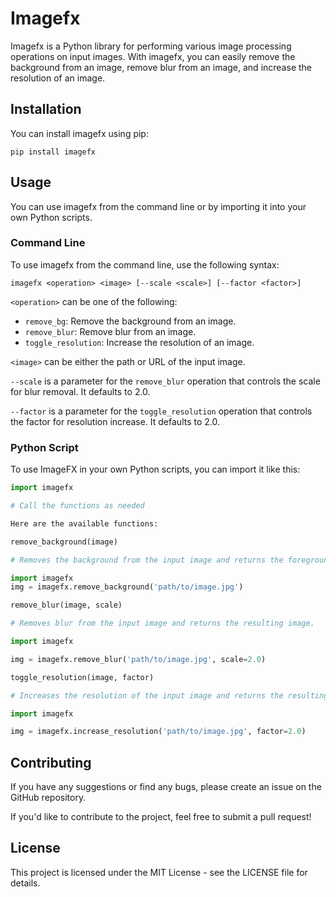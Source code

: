 # Imagefx

Imagefx is a Python library for performing various image processing operations on input images. With imagefx, you can easily remove the background from an image, remove blur from an image, and increase the resolution of an image. 

## Installation

You can install imagefx using pip:

```pip install imagefx```

## Usage

You can use imagefx from the command line or by importing it into your own Python scripts.

### Command Line

To use imagefx from the command line, use the following syntax:

```imagefx <operation> <image> [--scale <scale>] [--factor <factor>]```

`<operation>` can be one of the following:

- `remove_bg`: Remove the background from an image.
- `remove_blur`: Remove blur from an image.
- `toggle_resolution`: Increase the resolution of an image.

`<image>` can be either the path or URL of the input image.

`--scale` is a parameter for the `remove_blur` operation that controls the scale for blur removal. It defaults to 2.0.

`--factor` is a parameter for the `toggle_resolution` operation that controls the factor for resolution increase. It defaults to 2.0.

### Python Script

To use ImageFX in your own Python scripts, you can import it like this:

```python
import imagefx

# Call the functions as needed

Here are the available functions:

remove_background(image)

# Removes the background from the input image and returns the foreground image with a transparent background.

import imagefx
img = imagefx.remove_background('path/to/image.jpg')

remove_blur(image, scale)

# Removes blur from the input image and returns the resulting image.

import imagefx

img = imagefx.remove_blur('path/to/image.jpg', scale=2.0)

toggle_resolution(image, factor)

# Increases the resolution of the input image and returns the resulting image.

import imagefx

img = imagefx.increase_resolution('path/to/image.jpg', factor=2.0)

```

## Contributing


If you have any suggestions or find any bugs, please create an issue on the GitHub repository.

If you'd like to contribute to the project, feel free to submit a pull request!

## License

This project is licensed under the MIT License - see the LICENSE file for details.


